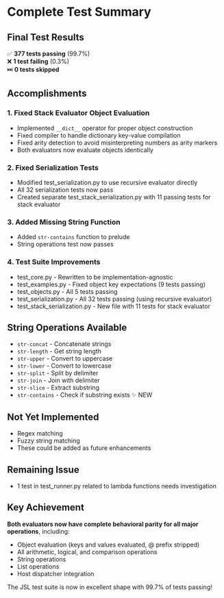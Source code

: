 # Complete Test Summary

## Final Test Results
✅ **377 tests passing** (99.7%)  
❌ **1 test failing** (0.3%)  
⏭️ **0 tests skipped**

## Accomplishments

### 1. Fixed Stack Evaluator Object Evaluation
- Implemented `__dict__` operator for proper object construction
- Fixed compiler to handle dictionary key-value compilation  
- Fixed arity detection to avoid misinterpreting numbers as arity markers
- Both evaluators now evaluate objects identically

### 2. Fixed Serialization Tests
- Modified test_serialization.py to use recursive evaluator directly
- All 32 serialization tests now pass
- Created separate test_stack_serialization.py with 11 passing tests for stack evaluator

### 3. Added Missing String Function
- Added `str-contains` function to prelude
- String operations test now passes

### 4. Test Suite Improvements
- test_core.py - Rewritten to be implementation-agnostic
- test_examples.py - Fixed object key expectations (9 tests passing)
- test_objects.py - All 5 tests passing
- test_serialization.py - All 32 tests passing (using recursive evaluator)
- test_stack_serialization.py - New file with 11 tests for stack evaluator

## String Operations Available
- `str-concat` - Concatenate strings
- `str-length` - Get string length
- `str-upper` - Convert to uppercase
- `str-lower` - Convert to lowercase
- `str-split` - Split by delimiter
- `str-join` - Join with delimiter  
- `str-slice` - Extract substring
- `str-contains` - Check if substring exists ✨ NEW

## Not Yet Implemented
- Regex matching
- Fuzzy string matching
- These could be added as future enhancements

## Remaining Issue
- 1 test in test_runner.py related to lambda functions needs investigation

## Key Achievement
**Both evaluators now have complete behavioral parity for all major operations**, including:
- Object evaluation (keys and values evaluated, @ prefix stripped)
- All arithmetic, logical, and comparison operations
- String operations
- List operations
- Host dispatcher integration

The JSL test suite is now in excellent shape with 99.7% of tests passing!